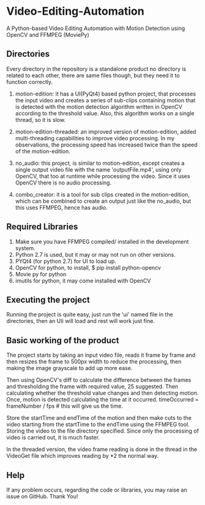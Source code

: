 # Video-Editing-Automation
A Python-based Video Editing Automation with Motion Detection using OpenCV and FFMPEG (MoviePy)

## Directories
Every directory in the repository is a standalone product no directory is related to each other, there are same files though, but they need it to function correctly.

1. motion-edition: it has a UI(PyQt4) based python project, that processes the input video and creates a series of sub-clips containing motion that is detected with the motion detection algorithm written in OpenCV according to the threshold value. Also, this algorithm works on a single thread, so it is slow.

2. motion-edition-threaded: an improved version of motion-edition, added multi-threading capabilities to improve video processing. In my observations, the processing speed has increased twice than the speed of the motion-edition.

3. no_audio: this project, is similar to motion-edition, except creates a single output video file with the name 'outputFile.mp4', using only OpenCV, that too at runtime while processing the video. Since it uses OpenCV there is no audio processing.

4. combo_creator: it is a tool for sub clips created in the motion-edition, which can be combined to create an output just like the no_audio, but this uses FFMPEG, hence has audio.


## Required Libraries
1. Make sure you have FFMPEG compiled/ installed in the development system.
2. Python 2.7 is used, but it may or may not run on other versions.
3. PYQt4 (for python 2.7) for UI to load up.
4. OpenCV for python, to install, $ pip install python-opencv
5. Movie py for python
6. imutils for python, it may come installed with OpenCV

## Executing the project
Running the project is quite easy, just run the 'ui' named file in the directories, then an UIi will load and rest will work just fine.

## Basic working of the product
The project starts by taking an input video file, reads it frame by frame and then resizes the frame to 500px width to reduce the processing, then making the image grayscale to add up more ease. 

Then using OpenCV's diff to calculate the difference between the frames and thresholding the frame with required value, 25 suggested. Then calculating whether the threshold value changes and then detecting motion. Once, motion is detected calculating the time at it occurred.
    timeOccurred = frameNumber / fps # this will give us the time.

Store the startTime and endTime of the motion and then make cuts to the video starting from the startTime to the endTime using the FFMPEG tool.
Storing the video to the file directory specified. Since only the processing of video is carried out, it is much faster.

In the threaded version, the video frame reading is done in the thread in the VideoGet file which improves reading by *2 the normal way.


## Help
If any problem occurs, regarding the code or libraries, you may raise an issue on GitHub. Thank You!
